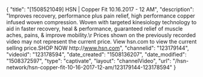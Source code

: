 {
    "title": "[1508521049] HSN | Copper Fit 10.16.2017 - 12 AM",
    "description": "Improves recovery, performance plus pain relief, high performance copper infused woven compression. Woven with targeted kinesiology technology to aid in faster recovery, heal & performance, guaranteed relief of muscle aches, pains, & improve mobility.\r Prices shown on the previously recorded video may not represent the current price.  View hsn.com to view the current selling price.SHOP NOW http:\/\/www.hsn.com",
    "channelid": "123179144",
    "videoid": "123178594",
    "date_created": "1508136207",
    "date_modified": "1508372597",
    "type": "captivate",
    "layout": "channelVideo",
    "url": "\/hsn-network\/hsn-copper-fit-10-16-2017-12-am\/123179144-123178594"
}